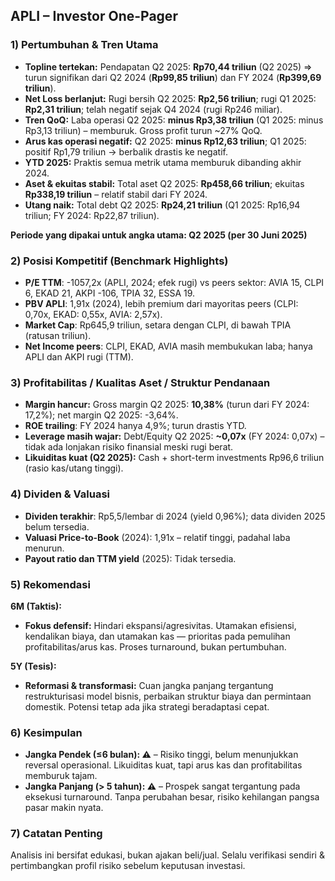 ## APLI – Investor One-Pager

### 1) Pertumbuhan & Tren Utama
- **Topline tertekan:** Pendapatan Q2 2025: **Rp70,44 triliun** (Q2 2025) ⇒ turun signifikan dari Q2 2024 (**Rp99,85 triliun**) dan FY 2024 (**Rp399,69 triliun**).
- **Net Loss berlanjut:** Rugi bersih Q2 2025: **Rp2,56 triliun**; rugi Q1 2025: **Rp2,31 triliun**; telah negatif sejak Q4 2024 (rugi Rp246 miliar).
- **Tren QoQ:** Laba operasi Q2 2025: **minus Rp3,38 triliun** (Q1 2025: minus Rp3,13 triliun) – memburuk. Gross profit turun ~27% QoQ.
- **Arus kas operasi negatif:** Q2 2025: **minus Rp12,63 triliun**; Q1 2025: positif Rp1,79 triliun → berbalik drastis ke negatif.
- **YTD 2025:** Praktis semua metrik utama memburuk dibanding akhir 2024.
- **Aset & ekuitas stabil:** Total aset Q2 2025: **Rp458,66 triliun**; ekuitas **Rp338,19 triliun** – relatif stabil dari FY 2024.
- **Utang naik:** Total debt Q2 2025: **Rp24,21 triliun** (Q1 2025: Rp16,94 triliun; FY 2024: Rp22,87 triliun).

**Periode yang dipakai untuk angka utama: Q2 2025 (per 30 Juni 2025)**

### 2) Posisi Kompetitif (Benchmark Highlights)
- **P/E TTM**: -1057,2x (APLI, 2024; efek rugi) vs peers sektor: AVIA 15, CLPI 6, EKAD 21, AKPI -106, TPIA 32, ESSA 19.
- **PBV APLI**: 1,91x (2024), lebih premium dari mayoritas peers (CLPI: 0,70x, EKAD: 0,55x, AVIA: 2,57x).
- **Market Cap**: Rp645,9 triliun, setara dengan CLPI, di bawah TPIA (ratusan triliun).
- **Net Income peers**: CLPI, EKAD, AVIA masih membukukan laba; hanya APLI dan AKPI rugi (TTM).

### 3) Profitabilitas / Kualitas Aset / Struktur Pendanaan
- **Margin hancur:** Gross margin Q2 2025: **10,38%** (turun dari FY 2024: 17,2%); net margin Q2 2025: -3,64%.
- **ROE trailing**: FY 2024 hanya 4,9%; turun drastis YTD.
- **Leverage masih wajar:** Debt/Equity Q2 2025: **~0,07x** (FY 2024: 0,07x) – tidak ada lonjakan risiko finansial meski rugi berat.
- **Likuiditas kuat (Q2 2025):** Cash + short-term investments Rp96,6 triliun (rasio kas/utang tinggi).

### 4) Dividen & Valuasi
- **Dividen terakhir**: Rp5,5/lembar di 2024 (yield 0,96%); data dividen 2025 belum tersedia.
- **Valuasi Price-to-Book** (2024): 1,91x – relatif tinggi, padahal laba menurun.
- **Payout ratio dan TTM yield** (2025): Tidak tersedia.

### 5) Rekomendasi
**6M (Taktis):** 
- **Fokus defensif:** Hindari ekspansi/agresivitas. Utamakan efisiensi, kendalikan biaya, dan utamakan kas — prioritas pada pemulihan profitabilitas/arus kas. Proses turnaround, bukan pertumbuhan.

**5Y (Tesis):**
- **Reformasi & transformasi:** Cuan jangka panjang tergantung restrukturisasi model bisnis, perbaikan struktur biaya dan permintaan domestik. Potensi tetap ada jika strategi beradaptasi cepat.

### 6) Kesimpulan

- **Jangka Pendek (≤6 bulan): ⚠️** – Risiko tinggi, belum menunjukkan reversal operasional. Likuiditas kuat, tapi arus kas dan profitabilitas memburuk tajam.
- **Jangka Panjang (> 5 tahun): ⚠️** – Prospek sangat tergantung pada eksekusi turnaround. Tanpa perubahan besar, risiko kehilangan pangsa pasar makin nyata.

### 7) Catatan Penting

Analisis ini bersifat edukasi, bukan ajakan beli/jual. Selalu verifikasi sendiri & pertimbangkan profil risiko sebelum keputusan investasi.